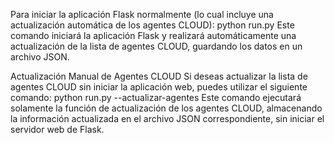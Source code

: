 Para iniciar la aplicación Flask normalmente (lo cual incluye una actualización automática de los agentes CLOUD):
python run.py
Este comando iniciará la aplicación Flask y realizará automáticamente una actualización de la lista de agentes CLOUD, guardando los datos en un archivo JSON.



Actualización Manual de Agentes CLOUD
Si deseas actualizar la lista de agentes CLOUD sin iniciar la aplicación web, puedes utilizar el siguiente comando:
python run.py --actualizar-agentes
Este comando ejecutará solamente la función de actualización de los agentes CLOUD, almacenando la información actualizada en el archivo JSON correspondiente, sin iniciar el servidor web de Flask.